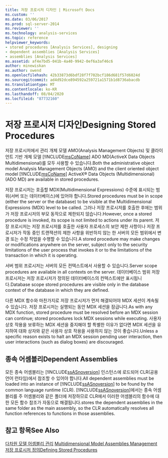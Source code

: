 ```yaml
---
title: 저장 프로시저 디자인 | Microsoft Docs
ms.custom: ''
ms.date: 03/06/2017
ms.prod: sql-server-2014
ms.reviewer: ''
ms.technology: analysis-services
ms.topic: reference
helpviewer_keywords:
- stored procedures [Analysis Services], designing
- dependent assemblies [Analysis Services]
- assemblies [Analysis Services]
ms.assetid: af4e7bd5-041b-4a40-9942-0ef6a3af46c6
author: minewiskan
ms.author: owend
ms.openlocfilehash: 42b33873d6bdf28f7f702bcf186d681f57d6024d
ms.sourcegitcommit: ad4d92dce894592a259721a1571b1d8736abacdb
ms.translationtype: MT
ms.contentlocale: ko-KR
ms.lasthandoff: 08/04/2020
ms.locfileid: "87732160"
---
```

# <a name="designing-stored-procedures"></a><span data-ttu-id="64e06-102">저장 프로시저 디자인</span><span class="sxs-lookup"><span data-stu-id="64e06-102">Designing Stored Procedures</span></span>
  <span data-ttu-id="64e06-103">저장 프로시저에서 관리 개체 모델 AMO(Analysis Management Objects) 및 클라이언트 기반 개체 모델 [!INCLUDE[msCoName](../../includes/msconame-md.md)] ADO MD(ActiveX  Data Objects Multidimensional)를 모두 사용할 수 있습니다.</span><span class="sxs-lookup"><span data-stu-id="64e06-103">Both the administrative object model Analysis Management Objects (AMO) and the client oriented object model [!INCLUDE[msCoName](../../includes/msconame-md.md)] ActiveX® Data Objects (Multidimensional) (ADO MD) are available in stored procedures.</span></span>  
  
 <span data-ttu-id="64e06-104">저장 프로시저는 호출할 MDX(Multidimensional Expressions) 수준에 표시되는 범위(서버 또는 데이터베이스)에 있어야 합니다.</span><span class="sxs-lookup"><span data-stu-id="64e06-104">Stored procedures must be in scope (either the server or the database) to be visible at the Multidimensional Expressions (MDX) level to be called.</span></span> <span data-ttu-id="64e06-105">그러나 저장 프로시저를 호출한 후에는 범위가 저장 프로시저의 부모 동작으로 제한되지 않습니다.</span><span class="sxs-lookup"><span data-stu-id="64e06-105">However, once a stored procedure is invoked, its scope is not limited to actions under its parent.</span></span> <span data-ttu-id="64e06-106">저장 프로시저는 저장 프로시저를 호출한 사용자 프로세스의 보안 제한 사항이나 저장 프로시저가 작동 중인 트랜잭션의 제한 사항을 위반하지 않는 한 서버의 모든 범위에서 변경 또는 수정 작업을 수행할 수 있습니다.</span><span class="sxs-lookup"><span data-stu-id="64e06-106">A stored procedure may make changes or modifications anywhere on the server, subject only to the security limitations of the user process that invokes it or to the limitations of the transaction in which it is operating.</span></span>  
  
 <span data-ttu-id="64e06-107">서버 범위 프로시저는 서버의 모든 컨텍스트에서 사용할 수 있습니다.</span><span class="sxs-lookup"><span data-stu-id="64e06-107">Server scope procedures are available in all contexts on the server.</span></span> <span data-ttu-id="64e06-108">데이터베이스 범위 저장 프로시저는 저장 프로시저가 정의된 데이터베이스의 컨텍스트에만 표시됩니다.</span><span class="sxs-lookup"><span data-stu-id="64e06-108">Database scope stored procedures are visible only in the database context of the database in which they are defined.</span></span>  
  
 <span data-ttu-id="64e06-109">다른 MDX 함수와 마찬가지로 저장 프로시저가 먼저 해결되어야 MDX 세션이 계속될 수 있습니다. 저장 프로시저는 실행되는 동안 MDX 세션을 잠급니다.</span><span class="sxs-lookup"><span data-stu-id="64e06-109">As with any MDX function, stored procedure must be resolved before an MDX session can continue; stored procedures lock MDX sessions while executing.</span></span> <span data-ttu-id="64e06-110">사용자 상호 작용을 보류하는 MDX 세션을 중지해야 할 특별한 이유가 없다면 MDX 세션을 유지하여 대화 상자와 같은 사용자 상호 작용을 사용하지 않는 것이 좋습니다.</span><span class="sxs-lookup"><span data-stu-id="64e06-110">Unless a specific reason exists to halt an MDX session pending user interaction, then user interactions (such as dialog boxes) are discouraged.</span></span>  
  
## <a name="dependent-assemblies"></a><span data-ttu-id="64e06-111">종속 어셈블리</span><span class="sxs-lookup"><span data-stu-id="64e06-111">Dependent Assemblies</span></span>  
 <span data-ttu-id="64e06-112">모든 종속 어셈블리는 [!INCLUDE[ssASnoversion](../../includes/ssasnoversion-md.md)] 인스턴스에 로드되어 CLR(공용 언어 런타임)에서 참조할 수 있어야 합니다.</span><span class="sxs-lookup"><span data-stu-id="64e06-112">All dependent assemblies must be loaded into an instance of [!INCLUDE[ssASnoversion](../../includes/ssasnoversion-md.md)] to be found by the common language runtime (CLR).</span></span> [!INCLUDE[ssASnoversion](../../includes/ssasnoversion-md.md)]<span data-ttu-id="64e06-113">에서는 종속 어셈블리를 주 어셈블리와 같은 폴더에 저장하므로 CLR에서 이러한 어셈블리의 함수에 대한 모든 함수 참조가 자동으로 해결됩니다.</span><span class="sxs-lookup"><span data-stu-id="64e06-113">stores the dependent assemblies in the same folder as the main assembly, so the CLR automatically resolves all function references to functions in those assemblies.</span></span>  
  
## <a name="see-also"></a><span data-ttu-id="64e06-114">참고 항목</span><span class="sxs-lookup"><span data-stu-id="64e06-114">See Also</span></span>  
 <span data-ttu-id="64e06-115">[다차원 모델 어셈블리 관리](../multidimensional-models/multidimensional-model-assemblies-management.md) </span><span class="sxs-lookup"><span data-stu-id="64e06-115">[Multidimensional Model Assemblies Management](../multidimensional-models/multidimensional-model-assemblies-management.md) </span></span>  
 [<span data-ttu-id="64e06-116">저장 프로시저 정의</span><span class="sxs-lookup"><span data-stu-id="64e06-116">Defining Stored Procedures</span></span>](../multidimensional-models-extending-olap-stored-procedures/defining-stored-procedures.md)  
  
  
